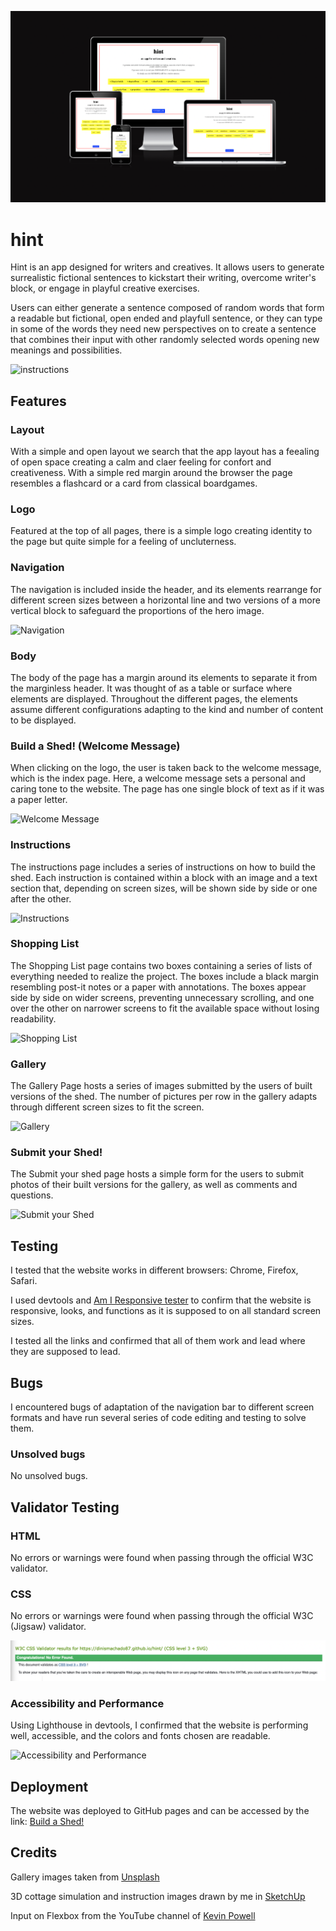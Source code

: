 ![Alt text](Documentation/responsive.png)

# hint

Hint is an app designed for writers and creatives. It allows users to generate surrealistic fictional sentences to kickstart their writing, overcome writer's block, or engage in playful creative exercises.

Users can either generate a sentence composed of random words that form a readable but fictional, open ended and playfull sentence, or they can type in some of the words they need new perspectives on to create a sentence that combines their input with other randomly selected words opening new meanings and possibilities.

![instructions](Documentation/nav.png)

## Features

### Layout

With a simple and open layout we search that the app layout has a feealing of open space creating a calm and claer feeling for confort and creativeness. With a simple red margin around the browser the page resembles a flashcard or a card from classical boardgames.

### Logo

Featured at the top of all pages, there is a simple logo creating identity to the page but quite simple for a feeling of uncluterness.

### Navigation

The navigation is included inside the header, and its elements rearrange for different screen sizes between a horizontal line and two versions of a more vertical block to safeguard the proportions of the hero image.

![Navigation](Documentation/nav.png)

### Body

The body of the page has a margin around its elements to separate it from the marginless header. It was thought of as a table or surface where elements are displayed. Throughout the different pages, the elements assume different configurations adapting to the kind and number of content to be displayed.

### Build a Shed! (Welcome Message)

When clicking on the logo, the user is taken back to the welcome message, which is the index page. Here, a welcome message sets a personal and caring tone to the website. The page has one single block of text as if it was a paper letter.

![Welcome Message](Documentation/welcome.png)

### Instructions

The instructions page includes a series of instructions on how to build the shed. Each instruction is contained within a block with an image and a text section that, depending on screen sizes, will be shown side by side or one after the other.

![Instructions](Documentation/instructions.png)

### Shopping List

The Shopping List page contains two boxes containing a series of lists of everything needed to realize the project. The boxes include a black margin resembling post-it notes or a paper with annotations. The boxes appear side by side on wider screens, preventing unnecessary scrolling, and one over the other on narrower screens to fit the available space without losing readability.

![Shopping List](Documentation/list.png)

### Gallery

The Gallery Page hosts a series of images submitted by the users of built versions of the shed. The number of pictures per row in the gallery adapts through different screen sizes to fit the screen.

![Gallery](Documentation/gallery.png)

### Submit your Shed!

The Submit your shed page hosts a simple form for the users to submit photos of their built versions for the gallery, as well as comments and questions.

![Submit your Shed](Documentation/form.png)

## Testing

I tested that the website works in different browsers: Chrome, Firefox, Safari.

I used devtools and [Am I Responsive tester](https://ui.dev/amiresponsive) to confirm that the website is responsive, looks, and functions as it is supposed to on all standard screen sizes.

I tested all the links and confirmed that all of them work and lead where they are supposed to lead.

## Bugs

I encountered bugs of adaptation of the navigation bar to different screen formats and have run several series of code editing and testing to solve them.

### Unsolved bugs

No unsolved bugs.

## Validator Testing

### HTML

No errors or warnings were found when passing through the official W3C validator.

### CSS

No errors or warnings were found when passing through the official W3C (Jigsaw) validator.

![CSS Validation](Documentation/css.png)

### Accessibility and Performance

Using Lighthouse in devtools, I confirmed that the website is performing well, accessible, and the colors and fonts chosen are readable.

![Accessibility and Performance](Documentation/acessibility_performance.png)

## Deployment

The website was deployed to GitHub pages and can be accessed by the link: [Build a Shed!](https://dinismachado87.github.io/buildashed-main/index.html)

## Credits

Gallery images taken from [Unsplash](https://unsplash.com/)

3D cottage simulation and instruction images drawn by me in [SketchUp](https://www.sketchup.com/)

Input on Flexbox from the YouTube channel of [Kevin Powell](https://www.youtube.com/user/KepowOb)
